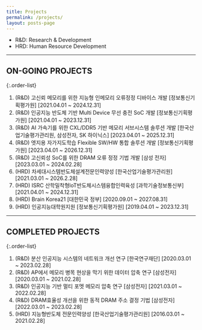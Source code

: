 ```yaml
---
title: Projects
permalink: /projects/
layout: posts-page
---
```


- R&D: Research & Development
- HRD: Human Resource Development

---

## ON-GOING PROJECTS

{:.order-list}

1. (R&D) 고신뢰 메모리를 위한 지능형 인메모리 오류정정 디바이스 개발 [정보통신기획평가원] [2021.04.01 ~ 2024.12.31]
2. (R&D) 인공지능 반도체 기반 Multi Device 무선 충전 SoC 개발 [정보통신기획평가원] [2021.04.01 ~ 2023.12.31]
3. (R&D) AI 가속기를 위한 CXL/DDR5 기반 메모리 서브시스템 솔루션 개발 [한국산업기술평가관리원, 삼성전자, SK 하이닉스] [2023.04.01 ~ 2025.12.31]
4. (R&D) 엣지용 자가지도학습 Flexible SW/HW 통합 솔루션 개발 [정보통신기획평가원] [2023.04.01 ~ 2026.12.31]
5. (R&D) 고신뢰성 SoC를 위한 DRAM 오류 정정 기법 개발 [삼성 전자] [2023.03.01 ~ 2024.02.28]
6. (HRD) 차세대시스템반도체설계전문인력양성 [한국산업기술평가관리원] [2021.03.01 ~ 2026.2.28]
7. (HRD) ISRC 산학밀착형loT반도체시스템융합인력육성 [과학기술정보통신부] [2021.04.01 ~ 2024.12.31]
8. (HRD) Brain Korea21 [대한민국 정부] [2020.09.01 ~ 2027.08.31]
9. (HRD) 인공지능대학원지원 [정보통신기획평가원] [2019.04.01 ~ 2023.12.31]

---
## COMPLETED PROJECTS

{:.order-list}

1. (R&D) 분산 인공지능 시스템의 네트워크 개선 연구 [한국연구재단] [2020.03.01 ~ 2023.02.28]
2. (R&D) AP에서 메모리 병목 현상을 막기 위한 데이터 압축 연구 [삼성전자] [2020.03.01 ~ 2021.02.28]
3. (R&D) 인공지능 기반 멀티 포멧 메모리 압축 연구 [삼성전자] [2021.03.01 ~ 2022.02.28]
4. (R&D) DRAM효율성 개선을 위한 동적 DRAM 주소 결정 기법 [삼성전자] [2022.03.01 ~ 2023.02.28]
5. (HRD) 지능형반도체 전문인력양성 [한국산업기술평가관리원] [2016.03.01 ~ 2021.02.28]
